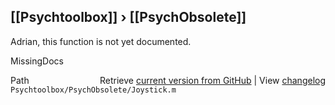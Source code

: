 ## [[Psychtoolbox]] &#8250; [[PsychObsolete]]

Adrian, this function is not yet documented.


 MissingDocs



<div class="code_header" style="text-align:right;">
  <span style="float:left;">Path&nbsp;&nbsp;</span> <span class="counter">Retrieve <a href=
  "https://raw.github.com/Psychtoolbox-3/Psychtoolbox-3/beta/Psychtoolbox/PsychObsolete/Joystick.m">current version from GitHub</a> | View <a href=
  "https://github.com/Psychtoolbox-3/Psychtoolbox-3/commits/beta/Psychtoolbox/PsychObsolete/Joystick.m">changelog</a></span>
</div>
<div class="code">
  <code>Psychtoolbox/PsychObsolete/Joystick.m</code>
</div>


